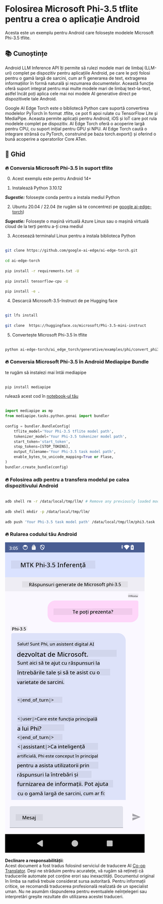 <!--
CO_OP_TRANSLATOR_METADATA:
{
  "original_hash": "c4fe7f589d179be96a5577b0b8cba6aa",
  "translation_date": "2025-05-09T18:50:49+00:00",
  "source_file": "md/02.Application/01.TextAndChat/Phi3/UsingPhi35TFLiteCreateAndroidApp.md",
  "language_code": "ro"
}
-->
# **Folosirea Microsoft Phi-3.5 tflite pentru a crea o aplicație Android**

Acesta este un exemplu pentru Android care folosește modelele Microsoft Phi-3.5 tflite.

## **📚 Cunoștințe**

Android LLM Inference API îți permite să rulezi modele mari de limbaj (LLM-uri) complet pe dispozitiv pentru aplicațiile Android, pe care le poți folosi pentru o gamă largă de sarcini, cum ar fi generarea de text, extragerea informațiilor în formă naturală și rezumarea documentelor. Această funcție oferă suport integrat pentru mai multe modele mari de limbaj text-la-text, astfel încât poți aplica cele mai noi modele AI generative direct pe dispozitivele tale Android.

Google AI Edge Torch este o bibliotecă Python care suportă convertirea modelelor PyTorch în format .tflite, ce pot fi apoi rulate cu TensorFlow Lite și MediaPipe. Aceasta permite aplicații pentru Android, iOS și IoT care pot rula modelele complet pe dispozitiv. AI Edge Torch oferă o acoperire largă pentru CPU, cu suport inițial pentru GPU și NPU. AI Edge Torch caută o integrare strânsă cu PyTorch, construind pe baza torch.export() și oferind o bună acoperire a operatorilor Core ATen.

## **🪬 Ghid**

### **🔥 Conversia Microsoft Phi-3.5 în suport tflite**

0. Acest exemplu este pentru Android 14+

1. Instalează Python 3.10.12

***Sugestie:*** folosește conda pentru a instala mediul Python

2. Ubuntu 20.04 / 22.04 (te rugăm să te concentrezi pe [google ai-edge-torch](https://github.com/google-ai-edge/ai-edge-torch))

***Sugestie:*** Folosește o mașină virtuală Azure Linux sau o mașină virtuală cloud de la terți pentru a-ți crea mediul

3. Accesează terminalul Linux pentru a instala biblioteca Python

```bash

git clone https://github.com/google-ai-edge/ai-edge-torch.git

cd ai-edge-torch

pip install -r requirements.txt -U 

pip install tensorflow-cpu -U

pip install -e .

```

4. Descarcă Microsoft-3.5-Instruct de pe Hugging face

```bash

git lfs install

git clone  https://huggingface.co/microsoft/Phi-3.5-mini-instruct

```

5. Convertește Microsoft Phi-3.5 în tflite

```bash

python ai-edge-torch/ai_edge_torch/generative/examples/phi/convert_phi3_to_tflite.py --checkpoint_path  Your Microsoft Phi-3.5-mini-instruct path --tflite_path Your Microsoft Phi-3.5-mini-instruct tflite path  --prefill_seq_len 1024 --kv_cache_max_len 1280 --quantize True

```

### **🔥 Conversia Microsoft Phi-3.5 în Android Mediapipe Bundle**

te rugăm să instalezi mai întâi mediapipe

```bash

pip install mediapipe

```

rulează acest cod în [notebook-ul tău](../../../../../../code/09.UpdateSamples/Aug/Android/convert/convert_phi.ipynb)

```python

import mediapipe as mp
from mediapipe.tasks.python.genai import bundler

config = bundler.BundleConfig(
    tflite_model='Your Phi-3.5 tflite model path',
    tokenizer_model='Your Phi-3.5 tokenizer model path',
    start_token='start_token',
    stop_tokens=[STOP_TOKENS],
    output_filename='Your Phi-3.5 task model path',
    enable_bytes_to_unicode_mapping=True or Flase,
)
bundler.create_bundle(config)

```

### **🔥 Folosirea adb pentru a transfera modelul pe calea dispozitivului Android**

```bash

adb shell rm -r /data/local/tmp/llm/ # Remove any previously loaded models

adb shell mkdir -p /data/local/tmp/llm/

adb push 'Your Phi-3.5 task model path' /data/local/tmp/llm/phi3.task

```

### **🔥 Rularea codului tău Android**

![demo](../../../../../../translated_images/demo.8981711efb5a9cee5dcd835f66b3b31b94b4f3e527300e15a98a0d48863b9fbd.ro.png)

**Declinare a responsabilității**:  
Acest document a fost tradus folosind serviciul de traducere AI [Co-op Translator](https://github.com/Azure/co-op-translator). Deși ne străduim pentru acuratețe, vă rugăm să rețineți că traducerile automate pot conține erori sau inexactități. Documentul original în limba sa nativă trebuie considerat sursa autoritară. Pentru informații critice, se recomandă traducerea profesională realizată de un specialist uman. Nu ne asumăm răspunderea pentru eventualele neînțelegeri sau interpretări greșite rezultate din utilizarea acestei traduceri.